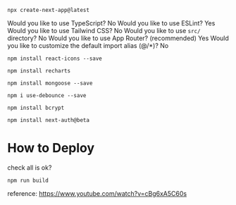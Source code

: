 ```
npx create-next-app@latest
```

Would you like to use TypeScript? No
Would you like to use ESLint? Yes
Would you like to use Tailwind CSS? No
Would you like to use `src/` directory? No
Would you like to use App Router? (recommended) Yes
Would you like to customize the default import alias (@/\*)? No

```
npm install react-icons --save
```

```
npm install recharts
```

```
npm install mongoose --save
```

```
npm i use-debounce --save
```

```
npm install bcrypt
```

```
npm install next-auth@beta
```

# How to Deploy

check all is ok?

```
npm run build
```

reference: https://www.youtube.com/watch?v=cBg6xA5C60s
